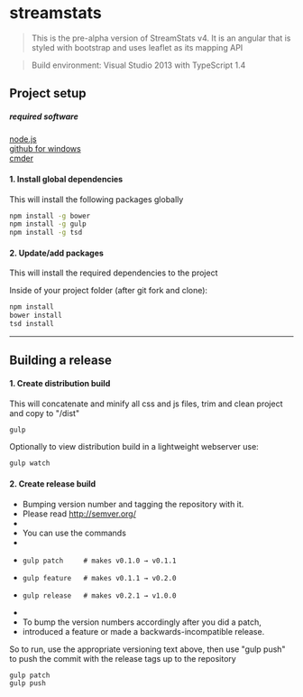 ﻿# streamstats

> This is the pre-alpha version of StreamStats v4.  It is an angular that is styled with bootstrap and uses leaflet as its mapping API

> Build environment: Visual Studio 2013 with TypeScript 1.4


## Project setup

##### required software
[node.js](http://nodejs.org)  
[github for windows](https://windows.github.com/)   
[cmder](http://gooseberrycreative.com/cmder/)   

#### 1.  Install global dependencies
This will install the following packages globally

```bash
npm install -g bower
npm install -g gulp
npm install -g tsd
```

#### 2.  Update/add packages
This will install the required dependencies to the project

Inside of your project folder (after git fork and clone):
```bash
npm install
bower install
tsd install
```

------

## Building a release

#### 1.  Create distribution build
This will concatenate and minify all css and js files, trim and clean project and copy to "/dist"

```bash
gulp
```

Optionally to view distribution build in a lightweight webserver use:
```bash
gulp watch
```

#### 2.  Create release build
 * Bumping version number and tagging the repository with it.
 * Please read http://semver.org/
 *
 * You can use the commands
 *
 *     gulp patch     # makes v0.1.0 → v0.1.1
 *     gulp feature   # makes v0.1.1 → v0.2.0
 *     gulp release   # makes v0.2.1 → v1.0.0
 *
 * To bump the version numbers accordingly after you did a patch,
 * introduced a feature or made a backwards-incompatible release.

 So to run, use the appropriate versioning text above, then use "gulp push" to push the commit with the release tags up to the repository

```bash
gulp patch
gulp push
```